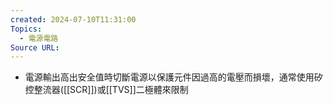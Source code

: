 ```yaml
---
created: 2024-07-10T11:31:00
Topics:
  - 電源電路
Source URL:
---
```

- 電源輸出高出安全值時切斷電源以保護元件因過高的電壓而損壞，通常使用矽控整流器([[SCR]])或[[TVS]]二極體來限制